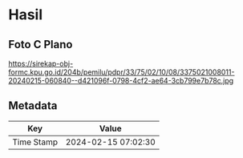 # Hasil

## Foto C Plano

https://sirekap-obj-formc.kpu.go.id/204b/pemilu/pdpr/33/75/02/10/08/3375021008011-20240215-060840--d421096f-0798-4cf2-ae64-3cb799e7b78c.jpg


## Metadata

| Key        | Value               |
| ---------- | ------------------- |
| Time Stamp | 2024-02-15 07:02:30 |




